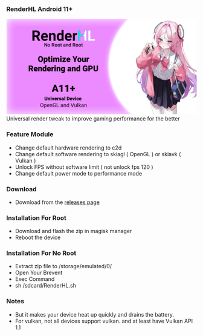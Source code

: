 ### RenderHL Android 11+
![Banner](https://github.com/sanndyrmdhn/RenderHL/blob/main/Banner.png)
Universal render tweak to improve gaming performance for the better

### Feature Module
- Change default hardware rendering to c2d
- Change default software rendering to skiagl ( OpenGL ) or skiavk ( Vulkan )
- Unlock FPS without software limit ( not unlock fps 120 )
- Change default power mode to performance mode

### Download
- Download from the [releases page](https://github.com/sanndyrmdhn/RenderHL/releases/)

### Installation For Root
- Download and flash the zip in magisk manager
- Reboot the device

### Installation For No Root
- Extract zip file to /storage/emulated/0/
- Open Your Brevent
- Exec Command
- sh /sdcard/RenderHL.sh

### Notes
- But it makes your device heat up quickly and drains the battery.
- For vulkan, not all devices support vulkan. and at least have Vulkan API 1.1
